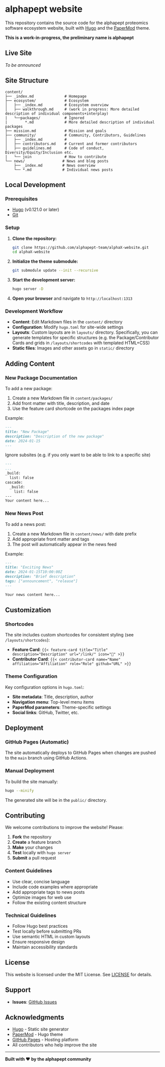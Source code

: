 # alphapept website

This repository contains the source code for the alphapept proteomics software ecosystem website, built with [Hugo](https://gohugo.io/) and the [PaperMod](https://github.com/adityatelange/hugo-PaperMod) theme.

**This is a work-in-progress, the preliminary name is alphapept**


## Live Site

_To be announced_

## Site Structure

```
content/
├── _index.md              # Homepage
├── ecosystem/             # Ecosystem
│   ├── _index.md          # Ecosystem overview
│   ├── walkthrough.md     # (work in progress: More detailed description of individual components+interplay)
|   └──packages/           # Ignored
|        *.md              # More detailed description of individual packages
├── mission.md             # Mission and goals
├── community/             # Community, Contributors, Guidelines
│   ├── _index.md          #
│   ├── contributors.md    # Current and former contributors
│   ├── guidelines.md      # Code of conduct, Diversity/Equity/Inclusion etc.
|   └── join               # How to contribute
└── news/                 # News and blog posts
    ├── _index.md         # News overview
    └── *.md              # Individual news posts
```

## Local Development

### Prerequisites

- [Hugo](https://gohugo.io/installation/) (v0.121.0 or later)
- [Git](https://git-scm.com/)

### Setup

1. **Clone the repository:**
   ```bash
   git clone https://github.com/alphapept-team/alphaX-website.git
   cd alphaX-website
   ```

2. **Initialize the theme submodule:**
   ```bash
   git submodule update --init --recursive
   ```

3. **Start the development server:**
   ```bash
   hugo server -D
   ```

4. **Open your browser** and navigate to `http://localhost:1313`

### Development Workflow

- **Content**: Edit Markdown files in the `content/` directory
- **Configuration**: Modify `hugo.toml` for site-wide settings
- **Layouts**: Custom layouts are in `layouts/` directory. Specifically, you can generate templates for specific structures (e.g. the Package/Contributor Cards and grids in `/layouts/shortcodes` with templated HTML+CSS)
- **Static files**: Images and other assets go in `static/` directory

## Adding Content

### New Package Documentation

To add a new package:

1. Create a new Markdown file in `content/packages/`
2. Add front matter with title, description, and date
3. Use the feature card shortcode on the packages index page

Example:
```markdown
---
title: "New Package"
description: "Description of the new package"
date: 2024-01-15
---
```

Ignore subsites (e.g. if you only want to be able to link to a specific site)

```markdown
---
...
_build:
  list: false
cascade:
  _build:
    list: false
---
Your content here...
```

### New News Post

To add a news post:

1. Create a new Markdown file in `content/news/` with date prefix
2. Add appropriate front matter and tags
3. The post will automatically appear in the news feed

Example:
```markdown
---
title: "Exciting News"
date: 2024-01-15T10:00:00Z
description: "Brief description"
tags: ["announcement", "release"]
---

Your news content here...
```

## Customization

### Shortcodes

The site includes custom shortcodes for consistent styling (see `/layouts/shortcodes`):

- **Feature Card**: `{{< feature-card title="Title" description="Description" url="/link/" icon="🔬" >}}`
- **Contributor Card**: `{{< contributor-card name="Name" affiliation="Affiliation" role="Role" github="URL" >}}`

### Theme Configuration

Key configuration options in `hugo.toml`:

- **Site metadata**: Title, description, author
- **Navigation menu**: Top-level menu items
- **PaperMod parameters**: Theme-specific settings
- **Social links**: GitHub, Twitter, etc.

## Deployment

### GitHub Pages (Automatic)

The site automatically deploys to GitHub Pages when changes are pushed to the `main` branch using GitHub Actions.

### Manual Deployment

To build the site manually:

```bash
hugo --minify
```

The generated site will be in the `public/` directory.


## Contributing

We welcome contributions to improve the website! Please:

1. **Fork** the repository
2. **Create** a feature branch
3. **Make** your changes
4. **Test** locally with `hugo server`
5. **Submit** a pull request

### Content Guidelines

- Use clear, concise language
- Include code examples where appropriate
- Add appropriate tags to news posts
- Optimize images for web use
- Follow the existing content structure

### Technical Guidelines

- Follow Hugo best practices
- Test locally before submitting PRs
- Use semantic HTML in custom layouts
- Ensure responsive design
- Maintain accessibility standards

## License

This website is licensed under the MIT License. See [LICENSE](LICENSE) for details.

## Support
- **Issues**: [GitHub Issues](https://github.com/MannLabs/alphaX-website/issues)

## Acknowledgments

- [Hugo](https://gohugo.io/) - Static site generator
- [PaperMod](https://github.com/adityatelange/hugo-PaperMod) - Hugo theme
- [GitHub Pages](https://pages.github.com/) - Hosting platform
- All contributors who help improve the site

---

**Built with ❤️ by the alphapept community**

